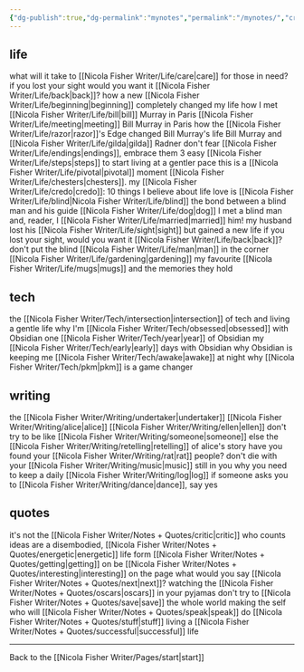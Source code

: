 ```yaml
---
{"dg-publish":true,"dg-permalink":"mynotes","permalink":"/mynotes/","created":"","updated":""}
---
```



## life

what will it take to [[Nicola Fisher Writer/Life/care\|care]] for those in need?
if you lost your sight would you want it [[Nicola Fisher Writer/Life/back\|back]]?
how a new [[Nicola Fisher Writer/Life/beginning\|beginning]] completely changed my life
how I met [[Nicola Fisher Writer/Life/bill\|bill]] Murray in Paris
[[Nicola Fisher Writer/Life/meeting\|meeting]] Bill Murray in Paris
how the [[Nicola Fisher Writer/Life/razor\|razor]]'s Edge changed Bill Murray's life
Bill Murray and [[Nicola Fisher Writer/Life/gilda\|gilda]] Radner
don't fear [[Nicola Fisher Writer/Life/endings\|endings]], embrace them
3 easy [[Nicola Fisher Writer/Life/steps\|steps]] to start living at a gentler pace
this is a [[Nicola Fisher Writer/Life/pivotal\|pivotal]] moment 
[[Nicola Fisher Writer/Life/chesters\|chesters]].
my [[Nicola Fisher Writer/Life/credo\|credo]]: 10 things I believe about life
love is [[Nicola Fisher Writer/Life/blind\|Nicola Fisher Writer/Life/blind]]
the bond between a blind man and his guide [[Nicola Fisher Writer/Life/dog\|dog]]
I met a blind man and, reader, I [[Nicola Fisher Writer/Life/married\|married]] him!
my husband lost his [[Nicola Fisher Writer/Life/sight\|sight]] but gained a new life
if you lost your sight, would you want it [[Nicola Fisher Writer/Life/back\|back]]?
don't put the blind [[Nicola Fisher Writer/Life/man\|man]] in the corner
[[Nicola Fisher Writer/Life/gardening\|gardening]]
my favourite [[Nicola Fisher Writer/Life/mugs\|mugs]] and the memories they hold


## tech

the [[Nicola Fisher Writer/Tech/intersection\|intersection]] of tech and living a gentle life
why I'm [[Nicola Fisher Writer/Tech/obsessed\|obsessed]] with Obsidian 
one [[Nicola Fisher Writer/Tech/year\|year]] of Obsidian
my [[Nicola Fisher Writer/Tech/early\|early]] days with Obsidian 
why Obsidian is keeping me [[Nicola Fisher Writer/Tech/awake\|awake]] at night
why [[Nicola Fisher Writer/Tech/pkm\|pkm]] is a game changer 

## writing

the [[Nicola Fisher Writer/Writing/undertaker\|undertaker]]
[[Nicola Fisher Writer/Writing/alice\|alice]]
[[Nicola Fisher Writer/Writing/ellen\|ellen]]
don't try to be like [[Nicola Fisher Writer/Writing/someone\|someone]] else
the [[Nicola Fisher Writer/Writing/retelling\|retelling]] of alice's story
have you found your [[Nicola Fisher Writer/Writing/rat\|rat]] people?
don't die with your [[Nicola Fisher Writer/Writing/music\|music]] still in you
why you need to keep a daily [[Nicola Fisher Writer/Writing/log\|log]]
if someone asks you to [[Nicola Fisher Writer/Writing/dance\|dance]], say yes

## quotes

it's not the [[Nicola Fisher Writer/Notes + Quotes/critic\|critic]] who counts
ideas are a disembodied, [[Nicola Fisher Writer/Notes + Quotes/energetic\|energetic]] life form
[[Nicola Fisher Writer/Notes + Quotes/getting\|getting]] on
be [[Nicola Fisher Writer/Notes + Quotes/interesting\|interesting]] on the page
what would you say [[Nicola Fisher Writer/Notes + Quotes/next\|next]]?
watching the [[Nicola Fisher Writer/Notes + Quotes/oscars\|oscars]] in your pyjamas
don't try to [[Nicola Fisher Writer/Notes + Quotes/save\|save]] the whole world
making the self who will [[Nicola Fisher Writer/Notes + Quotes/speak\|speak]]
do [[Nicola Fisher Writer/Notes + Quotes/stuff\|stuff]]
living a [[Nicola Fisher Writer/Notes + Quotes/successful\|successful]] life

---

Back to the [[Nicola Fisher Writer/Pages/start\|start]]


